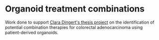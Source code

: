 # Organoid treatment combinations

Work done to support [Clara Dingert's thesis project](https://archiv.ub.uni-heidelberg.de/volltextserver/33308/1/Dingert_Clara.pdf) on the identification of potential combination therapies for colorectal adenocarcinoma using patient-derived organoids.
